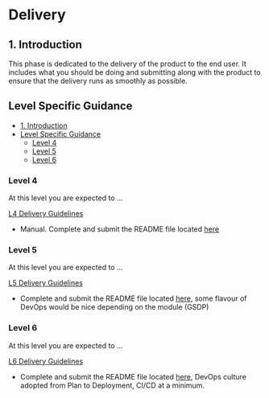 # Delivery <!-- omit in toc -->

## 1. Introduction

This phase is dedicated to the delivery of the product to the end user. It includes what you should be doing and submitting along with the product to ensure that the delivery runs as smoothly as possible.

## Level Specific Guidance

- [1. Introduction](#1-introduction)
- [Level Specific Guidance](#level-specific-guidance)
  - [Level 4](#level-4)
  - [Level 5](#level-5)
  - [Level 6](#level-6)

### Level 4

At this level you are expected to ...

[L4 Delivery Guidelines](/deployment-delivery/level-4/level-4-delivery-guidelines.md)
- Manual. Complete and submit the README file located [here](README_Template.md)

### Level 5

At this level you are expected to ...

[L5 Delivery Guidelines](/deployment-delivery/level-5/level-5-delivery-guidelines.md)
- Complete and submit the README file located [here](L5-README_Template.md), some flavour of DevOps would be nice depending on the module (GSDP)

### Level 6

At this level you are expected to ...

[L6 Delivery Guidelines](/deployment-delivery/level-6/level-6-delivery-guidelines.md)
- Complete and submit the README file located [here](L6-README_Template.md), DevOps culture adopted from Plan to Deployment, CI/CD at a minimum.
